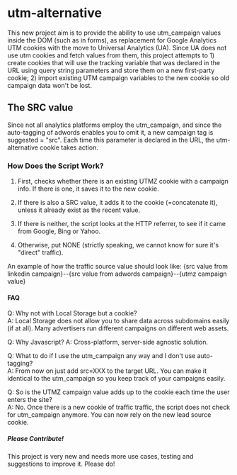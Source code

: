 <h1>utm-alternative</h1>

This new project aim is to provide the ability to use utm_campaign values inside the DOM (such as in forms), as replacement for Google Analytics UTM cookies with the move to Universal Analytics (UA). Since UA does not use utm cookies and fetch values from them, this project attempts to 1) create cookies that will use the tracking variable that was declared in the URL using query string parameters and store them on a new first-party cookie; 2) import existing UTM campaign variables to the new cookie so old campaign data won't be lost. 

<h2>The SRC value</h2>
Since not all analytics platforms employ the utm_campaign, and since the auto-tagging of adwords enables you to omit it, a new campaign tag is suggested = "src". Each time this parameter is declared in the URL, the utm-alternative cookie takes action.

<h3>How Does the Script Work?</h3>

1) First, checks whether there is an existing UTMZ cookie with a campaign info. If there is one, it saves it to the new cookie.

2) If there is also a SRC value, it adds it to the cookie (=concatenate it), unless it already exist as the recent value.

3) If there is neither, the script looks at the HTTP referrer, to see if it came from Google, Bing or Yahoo.

4) Otherwise, put NONE (strictly speaking, we cannot know for sure it's "direct" traffic). 

An example of how the traffic source value should look like: 
{src value from linkedin campaign}--{src value from adwords campaign}--{utmz campaign value}

<h4>FAQ</h4>

Q: Why not with Local Storage but a cookie?<br />
A: Local Storage does not allow you to share data across subdomains easily (if at all). Many advertisers run different campaigns on different web assets.

Q: Why Javascript?
A: Cross-platform, server-side agnostic solution. 

Q: What to do if I use the utm_campaign any way and I don't use auto-tagging?<br />
A: From now on just add src=XXX to the target URL. You can make it identical to the utm_campaign so you keep track of your campaigns easily.

Q: So is the UTMZ campaign value adds up to the cookie each time the user enters the site?<br />
A: No. Once there is a new cookie of traffic traffic, the script does not check for utm_campaign anymore. You can now rely on the new lead source cookie. 

<h5>Please Contribute!</h5>
This project is very new and needs more use cases, testing and suggestions to improve it. Please do!

